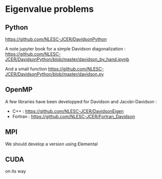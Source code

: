 # Eigenvalue problems

## Python 
https://github.com/NLESC-JCER/DavidsonPython

A note jupyter book for a simple Davidson diagonalization :
https://github.com/NLESC-JCER/DavidsonPython/blob/master/davidson_by_hand.ipynb

And a small function 
https://github.com/NLESC-JCER/DavidsonPython/blob/master/davidson.py

## OpenMP 

A few libraries have been developped for Davidson and Jacobi-Davidson :

  * C++ : https://github.com/NLESC-JCER/DavidsonEigen
  * Fortran : https://github.com/NLESC-JCER/Fortran_Davidson

## MPI

We should develop a version using Elemental

## CUDA

on its way
